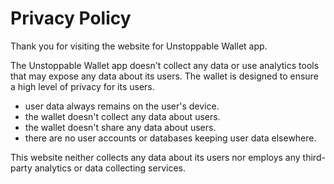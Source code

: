 # Privacy Policy

Thank you for visiting the website for Unstoppable Wallet app.

The Unstoppable Wallet app doesn't collect any data or use analytics tools that may expose any data about its users. The wallet is designed to ensure a high level of privacy for its users.

- user data always remains on the user's device.
- the wallet doesn't collect any data about users.
- the wallet doesn't share any data about users.
- there are no user accounts or databases keeping user data elsewhere.

This website neither collects any data about its users nor employs any third-party analytics or data collecting services.
